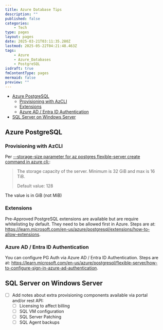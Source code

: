 ```yaml
---
title: Azure Database Tips
description: ""
published: false
categories:
    - Tech
type: pages
layout: pages
date: 2025-03-21T03:11:35.280Z
lastmod: 2025-05-22T04:21:48.463Z
tags:
    - Azure
    - Azure_Databases
    - PostgreSQL
isdraft: true
fmContentType: pages
mermaid: false
preview: ""
---
```


<!--- cSpell:disable --->
* [Azure PostgreSQL](#azure-postgresql)
  * [Provisioning with AzCLI](#provisioning-with-azcli)
  * [Extensions](#extensions)
  * [Azure AD / Entra ID Authentication](#azure-ad--entra-id-authentication)
* [SQL Server on Windows Server](#sql-server-on-windows-server)
<!--- cSpell:enable --->

## Azure PostgreSQL

### Provisioning with AzCLI

Per [--storage-size parameter for az postgres flexible-server create command in azure cli:](https://learn.microsoft.com/en-us/cli/azure/postgres/flexible-server?view=azure-cli-latest#az-postgres-flexible-server-create:~:text=values%3A%20Disabled%2C%20Enabled-,%2D%2Dstorage%2Dsize,-The%20storage%20capacity):
> The storage capacity of the server. Minimum is 32 GiB and max is 16 TiB.
>
> Default value: 128

The value is in GiB (not MiB)

### Extensions

Pre-Approved PostgreSQL extensions are available but are require whitelisting by default. They need to be allowed first in Azure. Steps are at: <https://learn.microsoft.com/en-us/azure/postgresql/extensions/how-to-allow-extensions>.

### Azure AD / Entra ID Authentication

You can configure PG Auth via Azure AD / Entra ID Authentication. Steps are at: <https://learn.microsoft.com/en-us/azure/postgresql/flexible-server/how-to-configure-sign-in-azure-ad-authentication>.

## SQL Server on Windows Server

* [ ] Add notes about extra provisioning components available via portal and/or rest API:
  * [ ] Licensing to affect billing
  * [ ] SQL VM configuration
  * [ ] SQL Server Patching
  * [ ] SQL Agent backups
